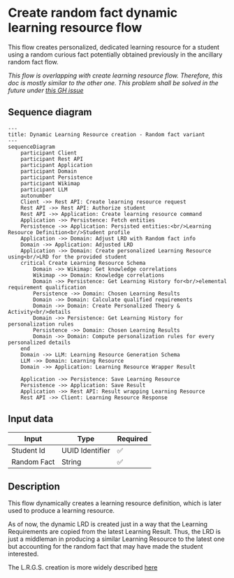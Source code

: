 # Create random fact dynamic learning resource flow

This flow creates personalized, dedicated learning resource for a student using a random curious fact potentially obtained
previously in the ancillary random fact flow.

*This flow is overlapping with create learning resource flow. Therefore, this doc is mostly similar to the other one. This problem
shall be solved in the future under [this GH issue](https://github.com/EdutieProject/edutie-backend/issues/217)*

## Sequence diagram

```mermaid
---
title: Dynamic Learning Resource creation - Random fact variant
---
sequenceDiagram
    participant Client
    participant Rest API
    participant Application
    participant Domain
    participant Persistence
    participant Wikimap
    participant LLM
    autonumber
    Client ->> Rest API: Create learning resource request
    Rest API ->> Rest API: Authorize student
    Rest API ->> Application: Create learning resource command
    Application ->> Persistence: Fetch entities
    Persistence ->> Application: Persisted entities:<br/>Learning Resource Definition<br/>Student profile
    Application ->> Domain: Adjust LRD with Random fact info
    Domain ->> Application: Adjusted LRD
    Application ->> Domain: Create personalized Learning Resource using<br/>LRD for the provided student
    critical Create Learning Resource Schema
        Domain ->> Wikimap: Get knowledge correlations
        Wikimap ->> Domain: Knowledge correlations
        Domain ->> Persistence: Get Learning History for<br/>elemental requirement qualification
        Persistence ->> Domain: Chosen Learning Results
        Domain ->> Domain: Calculate qualified requirements
        Domain ->> Domain: Create Personalized Theory & Activity<br/>details
        Domain ->> Persistence: Get Learning History for personalization rules
        Persistence ->> Domain: Chosen Learning Results
        Domain ->> Domain: Compute personalization rules for every personalized details
    end
    Domain ->> LLM: Learning Resource Generation Schema
    LLM ->> Domain: Learning Resource
    Domain ->> Application: Learning Resource Wrapper Result

    Application ->> Persistence: Save Learning Resource
    Persistence ->> Application: Save Result
    Application ->> Rest API: Result wrapping Learning Resource
    Rest API ->> Client: Learning Resource Response

```

## Input data

| Input       | Type            | Required |
|-------------|-----------------|----------|
| Student Id  | UUID Identifier | ✅        |
| Random Fact | String          | ✅        |

## Description

This flow dynamically creates a learning resource definition, which is later used to produce a learning resource. 

As of now, the dynamic LRD is created just in a way that the Learning Requirements are copied from the latest Learning
Result. Thus, the LRD is just a middleman in producing a similar Learning Resource to the latest one but accounting for
the random fact that may have made the student interested.

The L.R.G.S. creation is more widely described [here](CreateLearningResource.md)
